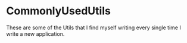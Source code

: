 CommonlyUsedUtils
=================

These are some of the Utils that I find myself writing every single time I write a new application.
